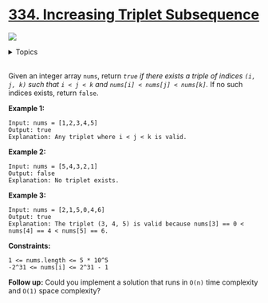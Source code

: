 # [334. Increasing Triplet Subsequence](https://leetcode-cn.com/problems/increasing-triplet-subsequence/)

![](https://img.shields.io/badge/Difficulty-Medium-F8AF40.svg) 

<details>
<summary>Topics</summary>

* [`Array`](https://leetcode.com/tag/array/) 
* [`Greedy`](https://leetcode.com/tag/greedy/) 

</details>
<br />

Given an integer array `nums`, return *`true` if there exists a triple of indices `(i, j, k)` such that `i < j < k` and `nums[i] < nums[j] < nums[k]`.* If no such indices exists, return `false`.

**Example 1:**

```
Input: nums = [1,2,3,4,5]
Output: true
Explanation: Any triplet where i < j < k is valid.
```

**Example 2:**

```
Input: nums = [5,4,3,2,1]
Output: false
Explanation: No triplet exists.
```

**Example 3:**

```
Input: nums = [2,1,5,0,4,6]
Output: true
Explanation: The triplet (3, 4, 5) is valid because nums[3] == 0 < nums[4] == 4 < nums[5] == 6.
```

**Constraints:**

```
1 <= nums.length <= 5 * 10^5
-2^31 <= nums[i] <= 2^31 - 1
```

**Follow up:** Could you implement a solution that runs in `O(n)` time complexity and `O(1)` space complexity?

